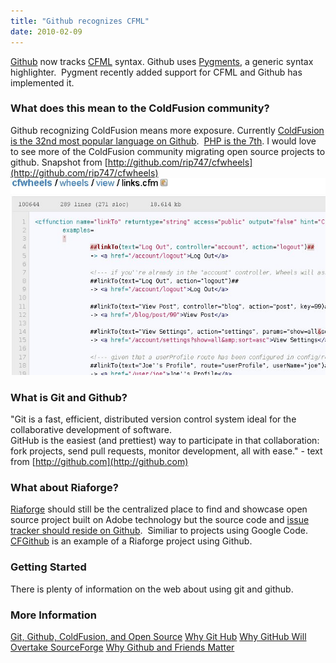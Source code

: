 ```yaml
---
title: "Github recognizes CFML"
date: 2010-02-09
---
```


[Github](http://www.github.com) now tracks [CFML](http://en.wikipedia.org/wiki/ColdFusion_Markup_Language) syntax. Github uses [Pygments](http://dev.pocoo.org/projects/pygments), a generic syntax highlighter.  Pygment recently added support for CFML and Github has implemented it.

### What does this mean to the ColdFusion community?

Github recognizing ColdFusion means more exposure. Currently [ColdFusion is the 32nd most popular language on Github](http://github.com/languages/ColdFusion).  [PHP is the 7th](http://github.com/languages/PHP). I would love to see more of the ColdFusion community migrating open source projects to github. Snapshot from [http://github.com/rip747/cfwheels](http://github.com/rip747/cfwheels) ![](images/githubcfml.jpg)

### What is Git and Github?

"Git is a fast, efficient, distributed version control system ideal for the collaborative development of software.  
GitHub is the easiest (and prettiest) way to participate in that collaboration: fork projects, send pull requests, monitor development, all with ease." - text from [http://github.com](http://github.com)

### What about Riaforge?

[Riaforge](http://www.riaforge.org) should still be the centralized place to find and showcase open source project built on Adobe technology but the source code and [issue tracker should reside on Github](http://github.com/blog/411-github-issue-tracker).  Similiar to projects using Google Code. [CFGithub](http://cfgithub.riaforge.org/) is an example of a Riaforge project using Github.

### Getting Started

There is plenty of information on the web about using git and github.

### More Information

[Git, Github, ColdFusion, and Open Source](http://coldfusiondarklord.com/git-github-coldfusion-and-open-source) [Why Git Hub](http://winterdom.com/2008/08/whygithub) [Why GitHub Will Overtake SourceForge](http://www.pjhyett.com/posts/232-why-github-will-overtake-sourceforge) [Why Github and Friends Matter](http://www.smerpology.org/sprocket/article/1258/why-github-and-friends-matter)
